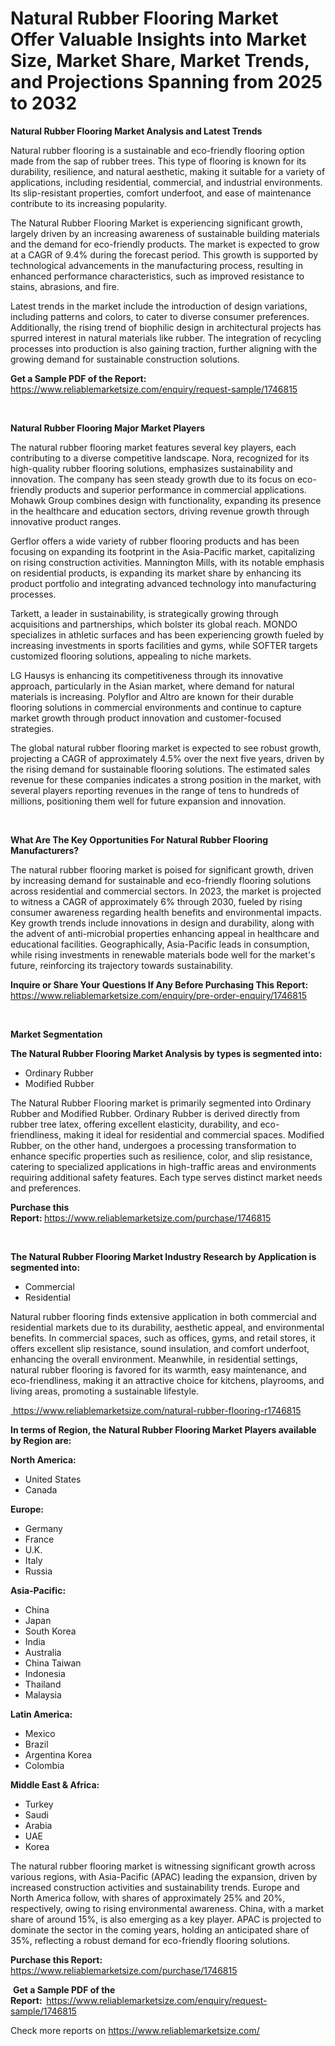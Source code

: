 <p><h1>Natural Rubber Flooring Market Offer Valuable Insights into Market Size, Market Share, Market Trends, and Projections Spanning from 2025 to 2032</h1></p><p><strong>Natural Rubber Flooring Market Analysis and Latest Trends</strong></p>
<p><p>Natural rubber flooring is a sustainable and eco-friendly flooring option made from the sap of rubber trees. This type of flooring is known for its durability, resilience, and natural aesthetic, making it suitable for a variety of applications, including residential, commercial, and industrial environments. Its slip-resistant properties, comfort underfoot, and ease of maintenance contribute to its increasing popularity.</p><p>The Natural Rubber Flooring Market is experiencing significant growth, largely driven by an increasing awareness of sustainable building materials and the demand for eco-friendly products. The market is expected to grow at a CAGR of 9.4% during the forecast period. This growth is supported by technological advancements in the manufacturing process, resulting in enhanced performance characteristics, such as improved resistance to stains, abrasions, and fire.</p><p>Latest trends in the market include the introduction of design variations, including patterns and colors, to cater to diverse consumer preferences. Additionally, the rising trend of biophilic design in architectural projects has spurred interest in natural materials like rubber. The integration of recycling processes into production is also gaining traction, further aligning with the growing demand for sustainable construction solutions.</p></p>
<p><strong>Get a Sample PDF of the Report:&nbsp;</strong> <a href="https://www.reliablemarketsize.com/enquiry/request-sample/1746815?utm_campaign=3016&utm_medium=2&utm_source=Github&utm_content=ia&utm_term=01042025&utm_id=natural-rubber-flooring">https://www.reliablemarketsize.com/enquiry/request-sample/1746815</a></p>
<p>&nbsp;</p>
<p><strong>Natural Rubber Flooring Major Market Players</strong></p>
<p><p>The natural rubber flooring market features several key players, each contributing to a diverse competitive landscape. Nora, recognized for its high-quality rubber flooring solutions, emphasizes sustainability and innovation. The company has seen steady growth due to its focus on eco-friendly products and superior performance in commercial applications. Mohawk Group combines design with functionality, expanding its presence in the healthcare and education sectors, driving revenue growth through innovative product ranges.</p><p>Gerflor offers a wide variety of rubber flooring products and has been focusing on expanding its footprint in the Asia-Pacific market, capitalizing on rising construction activities. Mannington Mills, with its notable emphasis on residential products, is expanding its market share by enhancing its product portfolio and integrating advanced technology into manufacturing processes.</p><p>Tarkett, a leader in sustainability, is strategically growing through acquisitions and partnerships, which bolster its global reach. MONDO specializes in athletic surfaces and has been experiencing growth fueled by increasing investments in sports facilities and gyms, while SOFTER targets customized flooring solutions, appealing to niche markets.</p><p>LG Hausys is enhancing its competitiveness through its innovative approach, particularly in the Asian market, where demand for natural materials is increasing. Polyflor and Altro are known for their durable flooring solutions in commercial environments and continue to capture market growth through product innovation and customer-focused strategies.</p><p>The global natural rubber flooring market is expected to see robust growth, projecting a CAGR of approximately 4.5% over the next five years, driven by the rising demand for sustainable flooring solutions. The estimated sales revenue for these companies indicates a strong position in the market, with several players reporting revenues in the range of tens to hundreds of millions, positioning them well for future expansion and innovation.</p></p>
<p>&nbsp;</p>
<p><strong>What Are The Key Opportunities For Natural Rubber Flooring Manufacturers?</strong></p>
<p><p>The natural rubber flooring market is poised for significant growth, driven by increasing demand for sustainable and eco-friendly flooring solutions across residential and commercial sectors. In 2023, the market is projected to witness a CAGR of approximately 6% through 2030, fueled by rising consumer awareness regarding health benefits and environmental impacts. Key growth trends include innovations in design and durability, along with the advent of anti-microbial properties enhancing appeal in healthcare and educational facilities. Geographically, Asia-Pacific leads in consumption, while rising investments in renewable materials bode well for the market's future, reinforcing its trajectory towards sustainability.</p></p>
<p><strong>Inquire or Share Your Questions If Any Before Purchasing This Report:</strong> <a href="https://www.reliablemarketsize.com/enquiry/pre-order-enquiry/1746815?utm_campaign=3016&utm_medium=2&utm_source=Github&utm_content=ia&utm_term=01042025&utm_id=natural-rubber-flooring">https://www.reliablemarketsize.com/enquiry/pre-order-enquiry/1746815</a></p>
<p>&nbsp;</p>
<p><strong>Market Segmentation</strong></p>
<p><strong>The Natural Rubber Flooring Market Analysis by types is segmented into:</strong></p>
<p><ul><li>Ordinary Rubber</li><li>Modified Rubber</li></ul></p>
<p><p>The Natural Rubber Flooring market is primarily segmented into Ordinary Rubber and Modified Rubber. Ordinary Rubber is derived directly from rubber tree latex, offering excellent elasticity, durability, and eco-friendliness, making it ideal for residential and commercial spaces. Modified Rubber, on the other hand, undergoes a processing transformation to enhance specific properties such as resilience, color, and slip resistance, catering to specialized applications in high-traffic areas and environments requiring additional safety features. Each type serves distinct market needs and preferences.</p></p>
<p><strong>Purchase this Report:&nbsp;</strong><a href="https://www.reliablemarketsize.com/purchase/1746815?utm_campaign=3016&utm_medium=2&utm_source=Github&utm_content=ia&utm_term=01042025&utm_id=natural-rubber-flooring">https://www.reliablemarketsize.com/purchase/1746815</a></p>
<p>&nbsp;</p>
<p><strong>The Natural Rubber Flooring Market Industry Research by Application is segmented into:</strong></p>
<p><ul><li>Commercial</li><li>Residential</li></ul></p>
<p><p>Natural rubber flooring finds extensive application in both commercial and residential markets due to its durability, aesthetic appeal, and environmental benefits. In commercial spaces, such as offices, gyms, and retail stores, it offers excellent slip resistance, sound insulation, and comfort underfoot, enhancing the overall environment. Meanwhile, in residential settings, natural rubber flooring is favored for its warmth, easy maintenance, and eco-friendliness, making it an attractive choice for kitchens, playrooms, and living areas, promoting a sustainable lifestyle.</p></p>
<p><a href="https://www.reliablemarketsize.com/natural-rubber-flooring-r1746815?utm_campaign=3016&utm_medium=2&utm_source=Github&utm_content=ia&utm_term=01042025&utm_id=natural-rubber-flooring">&nbsp;https://www.reliablemarketsize.com/natural-rubber-flooring-r1746815</a></p>
<p><strong>In terms of Region, the Natural Rubber Flooring Market Players available by Region are:</strong></p>
<p>
    <p> <strong> North America: </strong>
        <ul>
            <li>United States</li>
            <li>Canada</li>
        </ul>
        </p> 
    <p> <strong> Europe: </strong>
        <ul>
            <li>Germany</li>
            <li>France</li>
            <li>U.K.</li>
            <li>Italy</li>
            <li>Russia</li>
        </ul>
        </p> 
    <p> <strong> Asia-Pacific: </strong>
        <ul>
            <li>China</li>
            <li>Japan</li>
            <li>South Korea</li>
            <li>India</li>
            <li>Australia</li>
            <li>China Taiwan</li>
            <li>Indonesia</li>
            <li>Thailand</li>
            <li>Malaysia</li>
        </ul>
        </p> 
    <p> <strong> Latin America: </strong>
        <ul>
            <li>Mexico</li>
            <li>Brazil</li>
            <li>Argentina Korea</li>
            <li>Colombia</li>
        </ul>
        </p> 
    <p> <strong> Middle East & Africa: </strong>
        <ul>
            <li>Turkey</li>
            <li>Saudi</li>
            <li>Arabia</li>
            <li>UAE</li>
            <li>Korea</li>
        </ul>
    </p>
    </p>
<p><p>The natural rubber flooring market is witnessing significant growth across various regions, with Asia-Pacific (APAC) leading the expansion, driven by increased construction activities and sustainability trends. Europe and North America follow, with shares of approximately 25% and 20%, respectively, owing to rising environmental awareness. China, with a market share of around 15%, is also emerging as a key player. APAC is projected to dominate the sector in the coming years, holding an anticipated share of 35%, reflecting a robust demand for eco-friendly flooring solutions.</p></p>
<p><strong>Purchase this Report: </strong><a href="https://www.reliablemarketsize.com/purchase/1746815?utm_campaign=3016&utm_medium=2&utm_source=Github&utm_content=ia&utm_term=01042025&utm_id=natural-rubber-flooring">https://www.reliablemarketsize.com/purchase/1746815</a></p>
<p>&nbsp;<strong>Get a Sample PDF of the Report:&nbsp;&nbsp;</strong><a href="https://www.reliablemarketsize.com/enquiry/request-sample/1746815?utm_campaign=3016&utm_medium=2&utm_source=Github&utm_content=ia&utm_term=01042025&utm_id=natural-rubber-flooring">https://www.reliablemarketsize.com/enquiry/request-sample/1746815</a></p>
<p><strong></strong></p>
<p>Check more reports on <a href="https://www.reliablemarketsize.com/?utm_campaign=3016&utm_medium=2&utm_source=Github&utm_content=ia&utm_term=01042025&utm_id=natural-rubber-flooring">https://www.reliablemarketsize.com/</a></p>